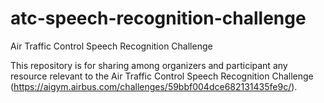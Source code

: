 # atc-speech-recognition-challenge
Air Traffic Control Speech Recognition Challenge

This repository is for sharing among organizers and participant any resource relevant to the Air Traffic Control Speech Recognition Challenge (https://aigym.airbus.com/challenges/59bbf004dce682131435fe9c/).
